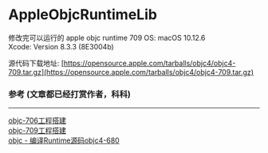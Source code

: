 # AppleObjcRuntimeLib


修改完可以运行的 apple objc runtime  709
OS: macOS 10.12.6   
Xcode: Version 8.3.3 (8E3004b)   
   

源代码下载地址: [https://opensource.apple.com/tarballs/objc4/objc4-709.tar.gz](https://opensource.apple.com/tarballs/objc4/objc4-709.tar.gz)   


### 参考   (文章都已经打赏作者，科科)
***
[objc-706工程搭建](http://www.iosugar.com/2017/02/11/objc-706-project-structures/)   
[objc-709工程搭建](http://www.iosugar.com/2017/05/05/objc-709-project-structures/)   
[objc - 编译Runtime源码objc4-680](http://blog.csdn.net/wotors/article/details/52489464)   

